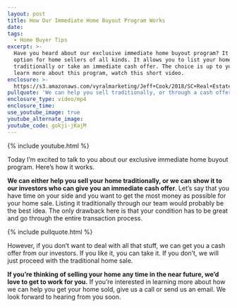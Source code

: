 ```yaml
---
layout: post
title: How Our Immediate Home Buyout Program Works
date:
tags:
  - Home Buyer Tips
excerpt: >-
  Have you heard about our exclusive immediate home buyout program? It’s a great
  option for home sellers of all kinds. It allows you to list your home with us
  traditionally or take an immediate cash offer. The choice is up to you. To
  learn more about this program, watch this short video.
enclosure: >-
  https://s3.amazonaws.com/vyralmarketing/Jeff+Cook/2018/SC+Real+Estate+Agent-+Immediate+buyout+(1).mp4
pullquote: 'We can help you sell traditionally, or through a cash offer.'
enclosure_type: video/mp4
enclosure_time:
use_youtube_image: true
youtube_alternate_image:
youtube_code: gokji-jKajM
---
```


{% include youtube.html %}

Today I’m excited to talk to you about our exclusive immediate home buyout program. Here’s how it works.

**We can either help you sell your home traditionally, or we can show it to our investors who can give you an immediate cash offer**. Let’s say that you have time on your side and you want to get the most money as possible for your home sale. Listing it traditionally through our team would probably be the best idea. The only drawback here is that your condition has to be great and go through the entire transaction process.

{% include pullquote.html %}

However, if you don’t want to deal with all that stuff, we can get you a cash offer from our investors. If you like it, you can take it. If you don’t, we will just proceed with the traditional home sale.

**If you’re thinking of selling your home any time in the near future, we’d love to get to work for you.** If you’re interested in learning more about how we can help you get your home sold, give us a call or send us an email. We look forward to hearing from you soon.
